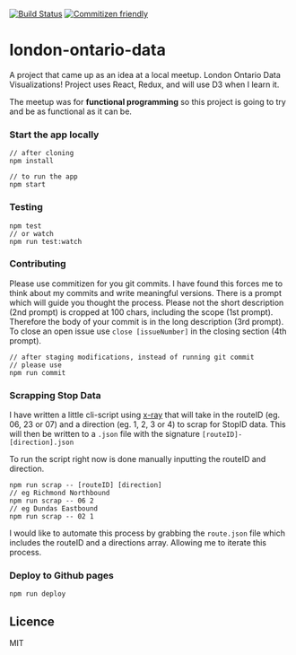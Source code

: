 [![Build Status](https://travis-ci.org/natac13/london-ontario-data.svg?branch=master)](https://travis-ci.org/natac13/london-ontario-data) [![Commitizen friendly](https://img.shields.io/badge/commitizen-friendly-brightgreen.svg)](http://commitizen.github.io/cz-cli/)

# london-ontario-data


A project that came up as an idea at a local meetup. London Ontario Data Visualizations! Project uses React, Redux, and will use D3 when I learn it.

The meetup was for **functional programming** so this project is going to try and be as functional as it can be. 

### Start the app locally
```
// after cloning 
npm install

// to run the app
npm start
```

### Testing 
```
npm test
// or watch
npm run test:watch
```

### Contributing
Please use commitizen for you git commits. I have found this forces me to think about my commits and write meaningful versions.
There is a prompt which will guide you thought the process. Please not the short description (2nd prompt) is cropped at 100 chars, including the scope (1st prompt). Therefore the body of your commit is in the long description (3rd prompt). To close an open issue use `close [issueNumber]` in the closing section (4th prompt).
```
// after staging modifications, instead of running git commit
// please use
npm run commit
```


### Scrapping Stop Data 
I have written a little cli-script using [x-ray](https://github.com/lapwinglabs/x-ray) that will take in the routeID (eg. 06, 23 or 07) and a direction (eg. 1, 2, 3 or 4) to scrap for StopID data. This will then be written to a `.json` file with the signature `[routeID]-[direction].json`

To run the script right now is done manually inputting the routeID and direction.
```
npm run scrap -- [routeID] [direction]
// eg Richmond Northbound
npm run scrap -- 06 2
// eg Dundas Eastbound
npm run scrap -- 02 1
```

I would like to automate this process by grabbing the `route.json` file which includes the routeID and a directions array. Allowing me to iterate this process.

### Deploy to Github pages
```
npm run deploy
```

## Licence

MIT